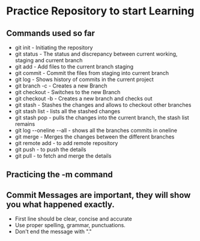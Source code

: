 # Practice Repository to start Learning

## Commands used so far

- git init - Initiating the repository
- git status - The status and discrepancy between current working, staging and current branch
- git add - Add files to the current branch staging
- git commit - Commit the files from staging into current branch
- git log - Shows history of commits in the current project
- git branch -c - Creates a new Branch
- git checkout - Switches to the new Branch
- git checkout -b - Creates a new branch and checks out
- git stash - Stashes the changes and allows to checkout other branches
- git stash list - lists all the stashed changes
- git stash pop - pulls the changes into the current branch, the stash list remains
- git log --oneline --all - shows all the branches commits in oneline
- git merge - Merges the changes between the different branches
- git remote add - to add remote repository
- git push - to push the details
- git pull - to fetch and merge the details
## Practicing the -m command

## Commit Messages are important, they will show you what happened exactly.

- First line should be clear, concise and accurate
- Use proper spelling, grammar, punctuations.
- Don't end the message with "."
